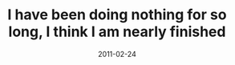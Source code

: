 ---
layout: base.njk
title : 'I have been doing nothing for so long, I think I am nearly finished' 
view_title : 'I have been doing nothing for so long, I think I am nearly finished' 
year : '2011' 
date : '2011-02-24' 
img_file : '/drawing/ihavebeendoingnothingforsolongithinkiamnearlyfinished.png' 
html_file : 'ihavebeendoingnothingforsolongithinkiamnearlyfinished' 
next_html : 'iknewishouldnthavegoneouttherebutididitanyway.html' 
year_order : '9' 
permalink : "title/{{html_file}}.html"
---